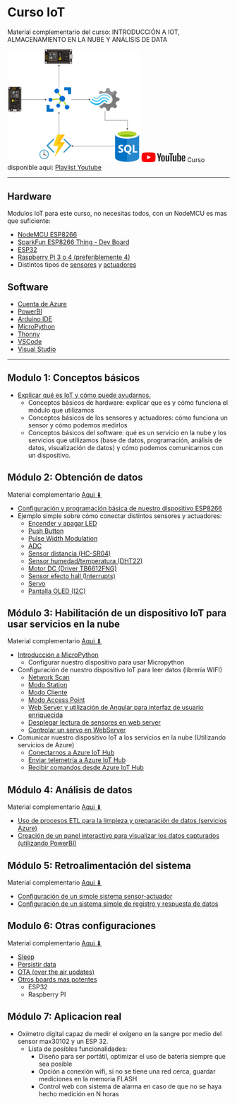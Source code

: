 # Curso IoT
Material complementario del curso: INTRODUCCIÓN A IOT, ALMACENAMIENTO EN LA NUBE Y ANÁLISIS DE DATA

<img src="/img/d1.png" width="300">

 <img src="/img/ytIcon.png" width="100">
 Curso disponible aqui: <a href="https://www.youtube.com/playlist?list=PL22a5HPkoCQb2UCUi800SvnNu_HrKVk-G">Playlist Youtube</a> 
 
 ---
## Hardware

Modulos IoT para este curso, no necesitas todos, con un NodeMCU es mas que suficiente: 

- <a href="https://www.amazon.com/HiLetgo-Internet-Development-Wireless-Micropython/dp/B081CSJV2V">NodeMCU ESP8266</a>
- <a href="https://www.sparkfun.com/products/13711">SparkFun ESP8266 Thing - Dev Board</a>
- <a href="https://www.amazon.com/SongHe-Development-Dual-Mode-Bluetooth-Antenna/dp/B08246MCL5">ESP32</a>
- <a href="https://www.raspberrypi.org/products/raspberry-pi-4-model-b/">Raspberry Pi 3 o 4 (preferiblemente 4)</a>
- Distintos tipos de <a href="https://www.amazon.com/HiLetgo-Sensors-Assortment-Raspberry-Projects/dp/B01N5910XS">sensores</a> y <a href="https://www.amazon.com/Miuzei-Helicopter-Airplane-Remote-Control/dp/B07NSVKZP7">actuadores</a>

## Software

- <a href="https://azure.microsoft.com/en-us/free/">Cuenta de Azure</a>
- <a href="https://powerbi.microsoft.com/en-us/">PowerBI</a>
- <a href="https://www.arduino.cc/en/software">Arduino IDE</a>
- <a href="https://micropython.org/">MicroPython</a>
- <a href="https://thonny.org/">Thonny</a>
- <a href="https://code.visualstudio.com/">VSCode</a>
- <a href="https://visualstudio.microsoft.com/">Visual Studio</a>

 ---
 ## Modulo 1: Conceptos básicos
- <a href="https://www.youtube.com/watch?v=HuZQsPen9S4">Explicar qué es IoT y cómo puede ayudarnos.</a>
  - Conceptos básicos de hardware: explicar que es y cómo funciona el módulo que utilizamos
  - Conceptos básicos de los sensores y actuadores: cómo funciona un sensor y cómo podemos medirlos
  - Conceptos básicos del software: qué es un servicio en la nube y los servicios que utilizamos (base de datos, programación, análisis de datos, visualización de datos) y cómo podemos comunicarnos con un dispositivo.

## Módulo 2: Obtención de datos
Material complementario <a href="/Modulo 2/">Aqui ⬇</a>
- <a href="https://www.youtube.com/watch?v=DoEXbU-nT84">Configuración y programación básica de nuestro dispositivo ESP8266</a>
- Ejemplo simple sobre cómo conectar distintos sensores y actuadores:
  - <a href="https://www.youtube.com/watch?v=zQ4-adT0BSA">Encender y apagar LED</a>
  - <a href="https://www.youtube.com/watch?v=ASPIfFUboGs">Push Button</a>
  - <a href="https://www.youtube.com/watch?v=4Zcyb7DkYb8">Pulse Width Modulation</a>
  - <a href="https://www.youtube.com/watch?v=EF4Zmd-J-as">ADC</a>
  - <a href="https://www.youtube.com/watch?v=Pde4dbyZxSI">Sensor distancia (HC-SR04)</a>
  - <a href="https://www.youtube.com/watch?v=UKmICfz_fGk">Sensor humedad/temperatura (DHT22)</a>
  - <a href="https://www.youtube.com/watch?v=NvnP0YtsOvw">Motor DC (Driver TB6612FNG)</a>
  - <a href="https://www.youtube.com/watch?v=pxHsRv2epHE">Sensor efecto hall (Interrupts)</a>
  - <a href="https://www.youtube.com/watch?v=9Lu98LXeJOA">Servo</a>
  - <a href="https://www.youtube.com/watch?v=6NS6sh36p_A">Pantalla OLED (I2C)</a>

## Módulo 3: Habilitación de un dispositivo IoT para usar servicios en la nube
Material complementario <a href="/Modulo 3/">Aqui ⬇</a>
- <a href="https://www.youtube.com/watch?v=0CmfkGMnhA4">Introducción a MicroPython</a>
  - Configurar nuestro dispositivo para usar Micropython
- Configuración de nuestro dispositivo IoT para leer datos (librería WIFI)
  - <a href="https://www.youtube.com/watch?v=t-UXmWUz__4">Network Scan</a>
  - <a href="https://www.youtube.com/watch?v=sqay7rE_KRw">Modo Station</a>
  - <a href="https://www.youtube.com/watch?v=PGnoUtts3Ok">Modo Cliente</a>
  - <a href="https://www.youtube.com/watch?v=-z6-nZJdeBE">Modo Access Point</a>
  - <a href="https://www.youtube.com/watch?v=HjbEAuQXr1M">Web Server y utilización de Angular para interfaz de usuario enriquecida</a>
  - <a href="https://www.youtube.com/watch?v=RrHxOLSw3Jg">Desplegar lectura de sensores en web server</a>
  - <a href="https://www.youtube.com/watch?v=dEINx31FY00">Controlar un servo en WebServer</a>
- Comunicar nuestro dispositivo IoT a los servicios en la nube (Utilizando servicios de Azure)
  - <a href="https://www.youtube.com/watch?v=akre5_b_Eys">Conectarnos a Azure IoT Hub</a>
  - <a href="https://www.youtube.com/watch?v=BEc8bBKQDgU">Enviar telemetría a Azure IoT Hub</a>
  - <a href="https://www.youtube.com/watch?v=g5eH2h7WpdI">Recibir comandos desde Azure IoT Hub</a>

## Módulo 4: Análisis de datos
Material complementario <a href="/Modulo 4/">Aqui ⬇</a>
- <a href="https://www.youtube.com/watch?v=FtnQwAeIObw">Uso de procesos ETL para la limpieza y preparación de datos (servicios Azure)</a>
- <a href="https://www.youtube.com/watch?v=Wg2sIpVqDMo">Creación de un panel interactivo para visualizar los datos capturados (utilizando PowerBI)</a>

## Módulo 5: Retroalimentación del sistema
Material complementario <a href="/Modulo 5/">Aqui ⬇</a>
- <a href="https://www.youtube.com/watch?v=tObz4KHemeo">Configuración de un simple sistema sensor-actuador</a>
- <a href="https://www.youtube.com/watch?v=U1Ahw6HjE5s">Configuración de un sistema simple de registro y respuesta de datos</a>

## Modulo 6: Otras configuraciones
Material complementario <a href="/Modulo 6/">Aqui ⬇</a>
- <a href="https://www.youtube.com/watch?v=sraDWQduinE">Sleep</a>
- <a href="https://www.youtube.com/watch?v=1ezEOdePxiU">Persistir data</a>
- <a href="https://www.youtube.com/watch?v=_YsNYwx1vgc">OTA (over the air updates)</a>
- <a href="https://www.youtube.com/watch?v=xAELw8mDLFM">Otros boards mas potentes</a>
  - ESP32
  - Raspberry PI

## Módulo 7: Aplicacion real
- Oxímetro digital capaz de medir el oxígeno en la sangre por medio del sensor max30102 y un ESP 32.
  - Lista de posibles funcionalidades:
    - Diseño para ser portátil, optimizar el uso de batería siempre que sea posible
    - Opción a conexión wifi, si no se tiene una red cerca, guardar mediciones en la memoria FLASH
    - Control web con sistema de alarma en caso de que no se haya hecho medición en N horas
